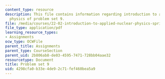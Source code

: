 ```yaml
---
content_type: resource
description: This file contains information regarding introduction to applied nuclear
  physics of problem set 9.
file: /media/courses/22-02-introduction-to-applied-nuclear-physics-spring-2012/4298cfa0b33e4de92c71fef460bea5a9_MIT22_02S12_pset9.pdf
file_type: application/pdf
learning_resource_types:
- Assignments
ocw_type: OCWFile
parent_title: Assignments
parent_type: CourseSection
parent_uid: 2b806ab8-de03-4595-7471-728bb04aae32
resourcetype: Document
title: Problem set 9
uid: 4298cfa0-b33e-4de9-2c71-fef460bea5a9
---
```

